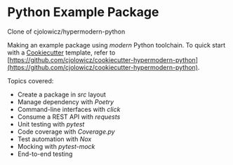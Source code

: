 # Python Example Package
Clone of cjolowicz/hypermodern-python

Making an example package using *modern* Python toolchain.
To quick start with a [Cookiecutter](https://github.com/cookiecutter/cookiecutter) template, refer to [https://github.com/cjolowicz/cookiecutter-hypermodern-python](https://github.com/cjolowicz/cookiecutter-hypermodern-python).

Topics covered:
- Create a package in *src* layout
- Manage dependency with *Poetry*
- Command-line interfaces with *click*
- Consume a REST API with *requests*
- Unit testing with *pytest*
- Code coverage with *Coverage.py*
- Test automation with *Nox*
- Mocking with *pytest-mock*
- End-to-end testing
